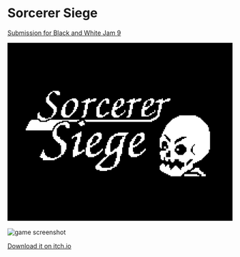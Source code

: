# Sorcerer Siege
[Submission for Black and White Jam 9](https://itch.io/jam/black-and-white-jam-9/rate/1592996)

![cover art](cover_large.png)

![game screenshot](https://user-images.githubusercontent.com/1291012/181817526-b1b188ad-c3a2-4061-87a0-f0b5a5934902.png)


[Download it on itch.io](https://ninjacharlie.itch.io/sorcerer-siege)
